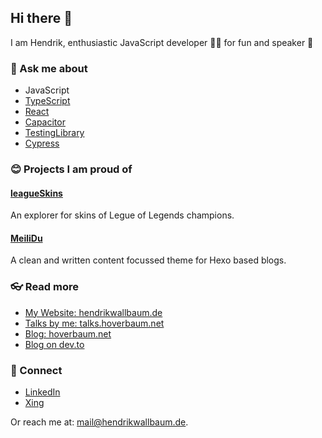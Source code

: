 ## Hi there 👋

I am Hendrik, enthusiastic JavaScript developer 🧑‍💻 for fun and speaker 🎤

### 💬 Ask me about

- JavaScript
- [TypeScript](https://www.typescriptlang.org/)
- [React](https://reactjs.org/)
- [Capacitor](https://capacitorjs.com/)
- [TestingLibrary](https://testing-library.com/)
- [Cypress](https://www.cypress.io/)

### 😊 Projects I am proud of

#### [leagueSkins](https://leagueskins.wallbaum.dev/)

An explorer for skins of Legue of Legends champions.

#### [MeiliDu](https://github.com/HoverBaum/meilidu-hexo)

A clean and written content focussed theme for Hexo based blogs.

### 👓 Read more

- [My Website: hendrikwallbaum.de](https://hendrikwallbaum.de/)
- [Talks by me: talks.hoverbaum.net](https://talks.hoverbaum.net/)
- [Blog: hoverbaum.net](https://hoverbaum.net/)
- [Blog on dev.to](https://dev.to/hoverbaum)

### 🤝 Connect

- [LinkedIn](https://www.linkedin.com/in/hendrik-wallbaum-196432113/)
- [Xing](https://www.xing.com/profile/Hendrik_Wallbaum2/cv)

Or reach me at: [mail@hendrikwallbaum.de](mailto:mail@hendrikwallbaum.de).
